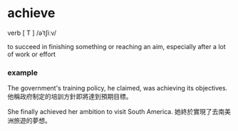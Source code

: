# achieve
verb [ T ]  /əˈtʃiːv/

to succeed in finishing something or reaching an aim, especially after a lot of work or effort

### example
The government's training policy, he claimed, was achieving its objectives.
他稱政府制定的培訓方針即將達到預期目標。

She finally achieved her ambition to visit South America.
她終於實現了去南美洲旅遊的夢想。
